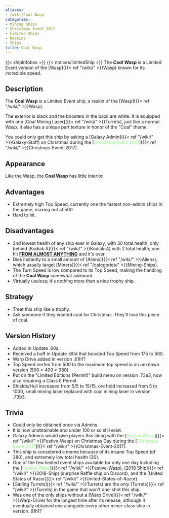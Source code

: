 ```yaml
---
aliases:
- /wiki/Coal-Wasp
categories:
- Mining Ships
- Christmas Event 2017
- Limited Ships
- Reskins
- Ships
title: Coal Wasp
---
```


{{< shipInfobox >}} {{< notices/limitedShip >}} The **_Coal Wasp_** is a Limited Event version of the [Wasp]({{< ref "/wiki/" >}}Wasp) known for its incredible speed. 

## Description

The **Coal Wasp** is a Limited Event ship, a reskin of the [Wasp]({{< ref "/wiki/" >}}Wasp).

The exterior is black and the boosters in the back are white. It is equipped with one [Coal Mining Laser]({{< ref "/wiki/" >}}Turrets), just like a normal Wasp. It also has a unique part texture in honor of the "Coal" theme.

You could only get this ship by asking a [Galaxy Admin]({{< ref "/wiki/" >}}Galaxy-Staff) on Christmas during the [<span style="color:#8dfc80">Christmas Event 2017</span>]({{< ref "/wiki/" >}}Christmas-Event-2017).

## Appearance

Like the Wasp, the **Coal Wasp** has little interior.

## Advantages

- Extremely high Top Speed, currently one the fastest non-admin ships in the game, maxing out at 500.
- Hard to hit.

## Disadvantages

- 2nd lowest health of any ship ever in Galaxy, with 30 total health, only behind [Kodiak A]({{< ref "/wiki/" >}}Kodiak-A) with 2 total health; one hit <u>**FROM ALMOST ANYTHING**</u> and it's over.
- Dies instantly to a small amount of [Aliens]({{< ref "/wiki/" >}}Aliens), which usually target [Miners]({{< ref "/categories/" >}}Mining-Ships).
- The Turn Speed is low compared to its Top Speed, making the handling of the **Coal Wasp** somewhat awkward.
- Virtually useless; it's nothing more than a nice trophy ship.

## Strategy

- Treat this ship like a trophy.
- Ask someone if they wanted coal for Christmas. They'll love this piece of coal.

## Version History 

- Added in Update .60a.
- Received a buff in Update .60d that boosted Top Speed from 175 to 500.
- Warp Drive added in version .61h1?
- Top Speed nerfed from 500 to the maximum top speed in an unknown version (500 > 400 > 380)
- Put on the "Limited Editions (Permit)" build menu on version .73a3, now also requiring a Class E Permit.
- Shields/Hull increased from 5/5 to 15/15, ore hold increased from 5 to 1000, small mining laser replaced with coal mining laser in version .73b3.

## Trivia

- Could only be obtained once via Admins.
- It is now unobtainable and under 100 or so still exist.
- Galaxy Admins would give players this along with the [<span style="color:#8dfc80">Festive Wasp</span>]({{< ref "/wiki/" >}}Festive-Wasp) on Christmas Day during the [<span style="color:#8dfc80">Christmas Event 2017</span>]({{< ref "/wiki/" >}}Christmas-Event-2017).
- This ship is considered a meme because of its insane Top Speed (of 380), and extremely low total health (30).
- One of the few limited event ships available for only one day including the [<span style="color:#8dfc80">Festive Wasp</span>]({{< ref "/wiki/" >}}Festive-Wasp), [2018 Ship]({{< ref "/wiki/" >}}2018-Ship) (surprise Raffle ship on Discord), and the [United States of Razor]({{< ref "/wiki/" >}}United-States-of-Razor).
- [Gatling Turrets]({{< ref "/wiki/" >}}Turrets) are the only [Turrets]({{< ref "/wiki/" >}}Turrets) in the game that won't one-shot this ship.
- Was one of the only ships without a [Warp Drive]({{< ref "/wiki/" >}}Warp-Drive) for the longest time after its release, although it eventually obtained one alongside every other miner-class ship in version .61h1?